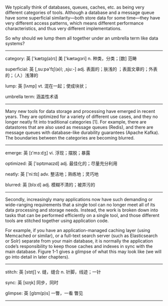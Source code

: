 We typically think of databases, queues, caches, etc. as being very different categories of tools. Although a database and a message queue have some superficial similarity—both store data for some time—they have very different access patterns, which means different performance characteristics, and thus very different implementations.

So why should we lump them all together under an umbrella term like data systems?

----

category: 英 ['kætɪg(ə)rɪ] 美 ['kætəɡɔri] n. 种类，分类；[数] 范畴

superficial: 英 [,suːpə'fɪʃ(ə)l; ,sjuː-] adj. 表面的；肤浅的 ；表面文章的；外表的；（人）浅薄的

lump: 英 [lʌmp] vt. 混在一起；使成块状；

umbrella term: 涵盖性术语

----

Many new tools for data storage and processing have emerged in recent years. They are optimized for a variety of different use cases, and they no longer neatly fit into traditional categories [1]. For example, there are datastores that are also used as message queues (Redis), and there are message queues with database-like durability guarantees (Apache Kafka). The boundaries between the categories are becoming blurred.

----

emerge: 英 [ɪ'mɜːdʒ] vi. 浮现；摆脱；暴露

optimized: 英 ['ɒptɪmaɪzd] adj. 最佳化的；尽量充分利用

neatly: 英 ['niːtlɪ] adv. 整洁地；熟练地；灵巧地

blurred: 英 [blɜːd] adj. 模糊不清的；被弄污的

----

Secondly, increasingly many applications now have such demanding or wide-ranging requirements that a single tool can no longer meet all of its data processing and storage needs. Instead, the work is broken down into tasks that can be performed efficiently on a single tool, and those different tools are stitched together using application code.

For example, if you have an application-managed caching layer (using Memcached or similar), or a full-text search server (such as Elasticsearch or Solr) separate from your main database, it is normally the application code’s responsibility to keep those caches and indexes in sync with the main database. Figure 1-1 gives a glimpse of what this may look like (we will go into detail in later chapters).

----
stitch: 英 [stɪtʃ] v. 缝，缝合 n. 针脚，线迹；一针

sync: 英 [sɪŋk] 同步，同时

glimpse: 英 [glɪm(p)s]  一瞥，一看 瞥见

----

